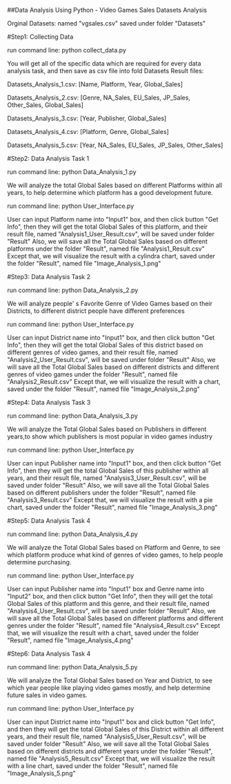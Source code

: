 ##Data Analysis Using Python - Video Games Sales Datasets Analysis

Orginal Datasets: named "vgsales.csv" saved under folder "Datasets"

#Step1: Collecting Data

run command line: python collect_data.py

You will get all of the specific data which are required for every data analysis task, and then save as csv file into fold Datasets
Result files: 

Datasets_Analysis_1.csv: [Name, Platform, Year, Global_Sales]

Datasets_Analysis_2.csv: [Genre, NA_Sales, EU_Sales, JP_Sales, Other_Sales, Global_Sales]

Datasets_Analysis_3.csv: [Year, Publisher, Global_Sales]

Datasets_Analysis_4.csv: [Platform, Genre, Global_Sales]

Datasets_Analysis_5.csv: [Year, NA_Sales, EU_Sales, JP_Sales, Other_Sales]


#Step2: Data Analysis Task 1

run command line: python Data_Analysis_1.py

We will analyze the total Global Sales based on different Platforms within all years, to help determine which platform has a good development future.

run command line: python User_Interface.py

User can input Platform name into "Input1" box, and then click button "Get Info", then they will get the total Global Sales of this platform, and their result file, named "Analysis1_User_Result.csv", will be saved under folder "Result"
Also, we will save all the Total Global Sales based on different platforms under the folder "Result", named file "Analysis1_Result.csv"
Except that, we will visualize the result with a cylindra chart, saved under the folder "Result", named file "Image_Analysis_1.png"

#Step3: Data Analysis Task 2

run command line: python Data_Analysis_2.py

We will analyze people' s Favorite Genre of Video Games based on their Districts, to different district people have different preferences

run command line: python User_Interface.py

User can input District name into "Input1" box, and then click button "Get Info", then they will get the total Global Sales of this district based on different genres of video games, and their result file, named "Analysis2_User_Result.csv", will be saved under folder "Result"
Also, we will save all the Total Global Sales based on different districts and different genres of video games under the folder "Result", named file "Analysis2_Result.csv"
Except that, we will visualize the result with a chart, saved under the folder "Result", named file "Image_Analysis_2.png"

#Step4: Data Analysis Task 3

run command line: python Data_Analysis_3.py

We will analyze the Total Global Sales based on Publishers in different years,to show which publishers is most popular in video games industry

run command line: python User_Interface.py

User can input Publisher name into "Input1" box, and then click button "Get Info", then they will get the total Global Sales of this publisher within all years, and their result file, named "Analysis3_User_Result.csv", will be saved under folder "Result"
Also, we will save all the Total Global Sales based on different publishers under the folder "Result", named file "Analysis3_Result.csv"
Except that, we will visualize the result with a pie chart, saved under the folder "Result", named file "Image_Analysis_3.png"

#Step5: Data Analysis Task 4

run command line: python Data_Analysis_4.py

We will analyze the Total Global Sales based on Platform and Genre, to see which platform produce what kind of genres of video games, to help people determine purchasing.

run command line: python User_Interface.py

User can input Publisher name into "Input1" box and Genre name into "Input2" box, and then click button "Get Info", then they will get the total Global Sales of this platform and this genre, and their result file, named "Analysis4_User_Result.csv", will be saved under folder "Result"
Also, we will save all the Total Global Sales based on different platforms and different genres under the folder "Result", named file "Analysis4_Result.csv"
Except that, we will visualize the result with a chart, saved under the folder "Result", named file "Image_Analysis_4.png"

#Step6: Data Analysis Task 4

run command line: python Data_Analysis_5.py

We will analyze the Total Global Sales based on Year and District, to see which year people like playing video games mostly, and help determine future sales in video games.

run command line: python User_Interface.py

User can input District name into "Input1" box and click button "Get Info", and then they will get the total Global Sales of this District within all different years, and their result file, named "Analysis5_User_Result.csv", will be saved under folder "Result"
Also, we will save all the Total Global Sales based on different districts and different years under the folder "Result", named file "Analysis5_Result.csv"
Except that, we will visualize the result with a line chart, saved under the folder "Result", named file "Image_Analysis_5.png"


